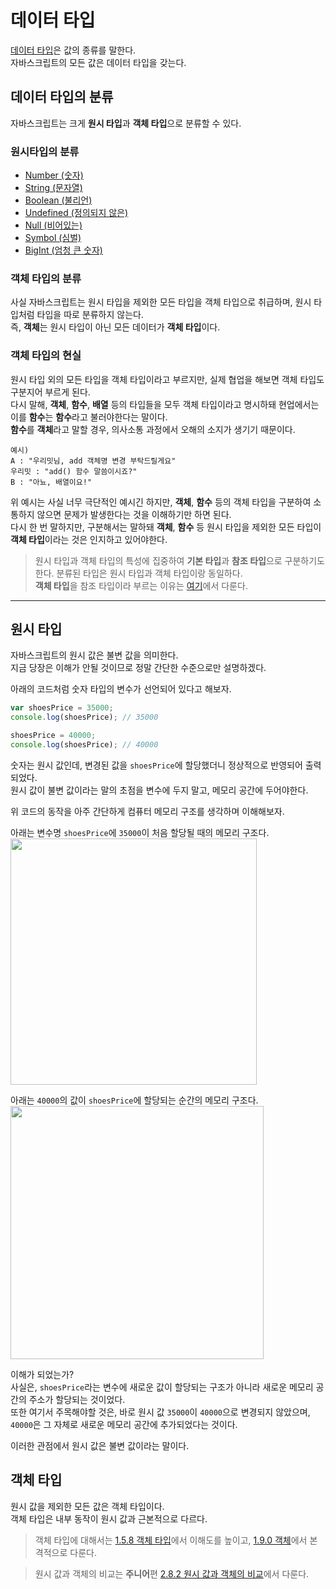 # 데이터 타입
[데이터 타입](https://developer.mozilla.org/ko/docs/Web/JavaScript/Data_structures)은 값의 종류를 말한다.  
자바스크립트의 모든 값은 데이터 타입을 갖는다.

## 데이터 타입의 분류
자바스크립트는 크게 **원시 타입**과 **객체 타입**으로 분류할 수 있다.

### 원시타입의 분류
* [Number (숫자)](https://bit.ly/3JZp1qt)
* [String (문자열)](https://bit.ly/3qj3qBr)
* [Boolean (불리언)](https://bit.ly/3FqYbEc)
* [Undefined (정의되지 않은)](https://bit.ly/3fwJchv)
* [Null (비어있는)](https://bit.ly/3GoAzRU)
* [Symbol (심벌)](https://bit.ly/3tldrjw)
* [BigInt (엄청 큰 숫자)](https://developer.mozilla.org/ko/docs/Web/JavaScript/Data_structures#bigint_%ED%83%80%EC%9E%85)

### 객체 타입의 분류
사실 자바스크립트는 원시 타입을 제외한 모든 타입을 객체 타입으로 취급하며, 원시 타입처럼 타입을 따로 분류하지 않는다.  
즉, **객체**는 원시 타입이 아닌 모든 데이터가 **객체 타입**이다.

### 객체 타입의 현실
원시 타입 외의 모든 타입을 객체 타입이라고 부르지만, 실제 협업을 해보면 객체 타입도 구분지어 부르게 된다.  
다시 말해, **객체**, **함수**, **배열** 등의 타입들을 모두 객체 타입이라고 명시하돼 현업에서는 이를 **함수**는 **함수**라고 불러야한다는 말이다.  
**함수**를 **객체**라고 말할 경우, 의사소통 과정에서 오해의 소지가 생기기 때문이다.  

```
예시) 
A : "우리밋님, add 객체명 변경 부탁드릴게요"
우리밋 : "add() 함수 말씀이시죠?"
B : "아뇨, 배열이요!"
```

위 예시는 사실 너무 극단적인 예시긴 하지만, **객체**, **함수** 등의 객체 타입을 구분하여 소통하지 않으면 문제가 발생한다는 것을 이해하기만 하면 된다.  
다시 한 번 말하지만, 구분해서는 말하돼 **객체**, **함수** 등 원시 타입을 제외한 모든 타입이 **객체 타입**이라는 것은 인지하고 있어야한다.

> 원시 타입과 객체 타입의 특성에 집중하여 **기본 타입**과 **참조 타입**으로 구분하기도 한다. 분류된 타입은 원시 타입과 객체 타입이랑 동일하다.  
**객체 타입**을 참조 타입이라 부르는 이유는 [여기](https://bit.ly/3zR3StN)에서 다룬다.

---

## 원시 타입
자바스크립트의 원시 값은 불변 값을 의미한다.  
지금 당장은 이해가 안될 것이므로 정말 간단한 수준으로만 설명하겠다.

아래의 코드처럼 숫자 타입의 변수가 선언되어 있다고 해보자.
```js
var shoesPrice = 35000;
console.log(shoesPrice); // 35000

shoesPrice = 40000;
console.log(shoesPrice); // 40000
```

숫자는 원시 값인데, 변경된 값을 ```shoesPrice```에 할당했더니 정상적으로 반영되어 출력되었다.  
원시 값이 불변 값이라는 말의 초점을 변수에 두지 말고, 메모리 공간에 두어야한다.

위 코드의 동작을 아주 간단하게 컴퓨터 메모리 구조를 생각하며 이해해보자.

아래는 변수명 ```shoesPrice```에 ```35000```이 처음 할당될 때의 메모리 구조다.  
<img width="394" src="https://user-images.githubusercontent.com/56839474/149647399-ce888d75-e2f2-4bdb-a8e0-bd2c5a8d1ac8.png">

아래는 ```40000```의 값이 ```shoesPrice```에 할당되는 순간의 메모리 구조다.  
<img width="405" src="https://user-images.githubusercontent.com/56839474/149647528-9c278609-d115-4dd3-9ad9-6cf60477d8ee.png">

이해가 되었는가?  
사실은, ```shoesPrice```라는 변수에 새로운 값이 할당되는 구조가 아니라 새로운 메모리 공간의 주소가 할당되는 것이었다.  
또한 여기서 주목해야할 것은, 바로 원시 값 ```35000```이 ```40000```으로 변경되지 않았으며, ```40000```은 그 자체로 새로운 메모리 공간에 추가되었다는 것이다.

이러한 관점에서 원시 값은 불변 값이라는 말이다.


## 객체 타입
원시 값을 제외한 모든 값은 객체 타입이다.  
객체 타입은 내부 동작이 원시 값과 근본적으로 다르다.

> 객체 타입에 대해서는 [1.5.8 객체 타입](https://bit.ly/3zR3StN)에서 이해도를 높이고, [1.9.0 객체](https://bit.ly/3fwLYmV)에서 본격적으로 다룬다.

> 원시 값과 객체의 비교는 **주니어**편 [2.8.2 원시 값과 객체의 비교]()에서 다룬다.
